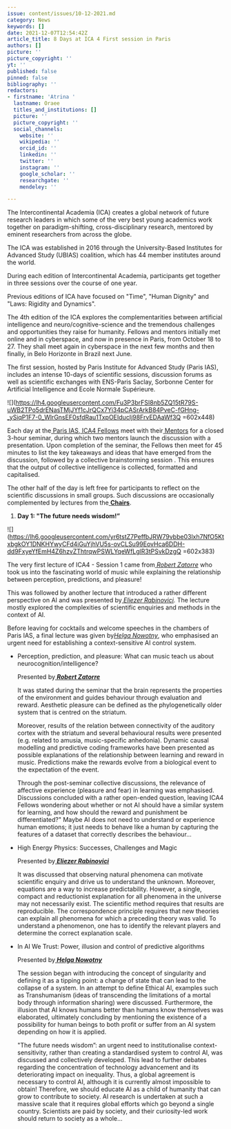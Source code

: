 ```yaml
---
issue: content/issues/10-12-2021.md
category: News
keywords: []
date: 2021-12-07T12:54:42Z
article_title: 8 Days at ICA 4 First session in Paris
authors: []
picture: ''
picture_copyright: ''
yt: ''
published: false
pinned: false
bibliography: ''
redactors:
- firstname: 'Atrina '
  lastname: Oraee
  titles_and_institutions: []
  picture: ''
  picture_copyright: ''
  social_channels:
    website: ''
    wikipedia: ''
    orcid_id: ''
    linkedin: ''
    twitter: ''
    instagram: ''
    google_scholar: ''
    researchgate: ''
    mendeley: ''

---
```

The Intercontinental Academia (ICA) creates a global network of future research leaders in which some of the very best young academics work together on paradigm-shifting, cross-disciplinary research, mentored by eminent researchers from across the globe.

The ICA was established in 2016 through the University-Based Institutes for Advanced Study (UBIAS) coalition, which has 44 member institutes around the world.

During each edition of Intercontinental Academia, participants get together in three sessions over the course of one year.

Previous editions of ICA have focused on "Time", "Human Dignity" and "Laws: Rigidity and Dynamics".

The 4th edition of the ICA explores the complementarities between artificial intelligence and neuro/cognitive-science and the tremendous challenges and opportunities they raise for humanity. Fellows and mentors initially met online and in cyberspace, and now in presence in Paris, from October 18 to 27. They shall meet again in cyberspace in the next few months and then finally, in Belo Horizonte in Brazil next June.

The first session, hosted by Paris Institute for Advanced Study (Paris IAS), includes an intense 10-days of scientific sessions, discussion forums as well as scientific exchanges with ENS-Paris Saclay, Sorbonne Center for Artificial Intelligence and Ecole Normale Supérieure.

![](https://lh4.googleusercontent.com/Fu3P3brFSI8nb5ZQ15tR79S-uWB2TPo5drENasTMjJYf1cJrQCx7Yi34pCASrArkB84PveC-fGHng-_ySiqP1F7-0_WlrGnsEF0sfdRau1TxpOEIducIj98FrvEDAaWf3Q =602x448)

Each day at the[ Paris IAS](https://www.paris-iea.fr/en/ "Paris IEA"),[ ICA4 Fellows](https://www.intercontinental-academia.org/fellows "ICA4 Fellows") meet with their[ Mentors](https://www.intercontinental-academia.org/mentors "ICA4 Mentors") for a closed 3-hour seminar, during which two mentors launch the discussion with a presentation. Upon completion of the seminar, the Fellows then meet for 45 minutes to list the key takeaways and ideas that have emerged from the discussion, followed by a collective brainstorming session  . This ensures that the output of collective intelligence is collected, formatted and capitalised.

The other half of the day is left free for participants to reflect on the scientific discussions    in small groups. Such discussions are occasionally complemented by lectures from the[ **Chairs**](https://www.intercontinental-academia.org/about/ica4 "ICA4 Chairs").

1. **Day 1: "The future needs wisdom!”**

![](https://lh6.googleusercontent.com/yr6tstZ7PeffbJRW79vbbe03lxh7NfO5KtxbgkOY1DNKHYwyCFd4iGuYjhVU5s-ovCLSu99EovHca6DDH-dd9FxyeYfEmH4Z6hzvZThtrqwPSWLYqeWfLglR3tPSvkDzgQ =602x383)

The very first lecture of ICA4 - Session 1 came from[ _Robert Zatorre_](https://www.intercontinental-academia.org/mentors#zatorre "Robert Zatorre") who took us into the fascinating world of music while explaining the relationship between perception, predictions, and pleasure!

This was followed by another lecture that introduced a rather different perspective on AI and was presented by[ _Eliezer Rabinovici_](https://www.intercontinental-academia.org/about/ica4/#rabinovici "Eliezer Rabinovici")_._ The lecture mostly explored the complexities of scientific enquiries and methods in the context of AI.

Before leaving for cocktails and welcome speeches in the chambers of Paris IAS, a final lecture was given by[_Helga Nowotny_](http://helga-nowotny.eu "Helga Nowotny"), who emphasised an urgent need for establishing a context-sensitive AI control system.

* Perception, prediction, and pleasure: What can music teach us about neurocognition/intelligence?

  Presented by[ **_Robert Zatorre_**](https://www.intercontinental-academia.org/mentors#zatorre "Robert Zatorre")

  It was stated during the seminar that the brain represents the properties of the environment and guides behaviour through evaluation and reward. Aesthetic pleasure can be defined as the phylogenetically older system that is centred on the striatum.

  Moreover, results of the relation between connectivity of the auditory cortex with the striatum and several behavioural results were presented (e.g. related to amusia, music-specific anhedonia). Dynamic causal modelling and predictive coding frameworks have been presented as possible explanations of the relationship between learning and reward in music. Predictions make the rewards evolve from a biological event to the expectation of the event.

  Through the post-seminar collective discussions, the relevance of affective experience (pleasure and fear) in learning was emphasised. Discussions concluded with a rather open-ended question, leaving ICA4 Fellows wondering about whether or not AI should have a similar system for learning, and how should the reward and punishment be differentiated?" Maybe AI does not need to understand or experience human emotions; it just needs to behave like a human by capturing the features of a dataset that correctly describes the behaviour...
* High Energy Physics: Successes, Challenges and Magic

  Presented by[ **_Eliezer Rabinovici_**](https://www.intercontinental-academia.org/about/ica4/#rabinovici "Eliezer Rabinovici")

  It was discussed that observing natural phenomena can motivate scientific enquiry and drive us to understand the unknown. Moreover, equations are a way to increase predictability. However, a single, compact and reductionist explanation for all phenomena in the universe may not necessarily exist. The scientific method requires that results are reproducible. The correspondence principle requires that new theories can explain all phenomena for which a preceding theory was valid. To understand a phenomenon, one has to identify the relevant players and determine the correct explanation scale.
* In AI We Trust: Power, illusion and control of predictive algorithms

  Presented by[ **_Helga Nowotny_**](http://helga-nowotny.eu "Helga Nowotny")

  The session began with introducing the concept of singularity and defining it as a tipping point: a change of state that can lead to the collapse of a system. In an attempt to define Ethical AI, examples such as Transhumanism (ideas of transcending the limitations of a mortal body through information sharing) were discussed. Furthermore, the illusion that AI knows humans better than humans know themselves was elaborated, ultimately concluding by mentioning the existence of a possibility for human beings to both profit or suffer from an AI system depending on how it is applied.

  "The future needs wisdom”: an urgent need to institutionalise context-sensitivity, rather than creating a standardised system to control AI, was discussed and collectively developed. This lead to further debates regarding the concentration of technology advancement and its deteriorating impact on inequality. Thus, a global agreement is necessary to control AI, although it is currently almost impossible to obtain! Therefore, we should educate AI as a child of humanity that can grow to contribute to society. AI research is undertaken at such a massive scale that it requires global efforts which go beyond a single country. Scientists are paid by society, and their curiosity-led work should return to society as a whole…